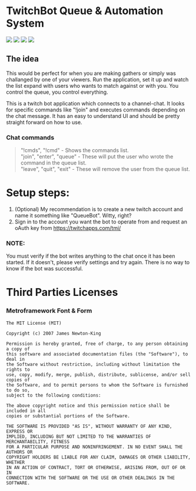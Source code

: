 # TwitchBot Queue & Automation System

![](http://bytevaultstudio.se/ShareX/TwitchBotQueue_BSF7g8ctYd.png)
![](http://bytevaultstudio.se/ShareX/TwitchBotQueue_PcAL67rkCI.png)
![](http://bytevaultstudio.se/ShareX/TwitchBotQueue_ANSwdxY30D.png)
![](http://bytevaultstudio.se/ShareX/TwitchBotQueue_VAL29EL0f4.png)

## The idea
This would be perfect for when you are making gathers or simply was challanged by one of your viewers.
Run the application, set it up and watch the list expand with users who wants to match against or with you.
You control the queue, you control everything.
   
This is a twitch bot application which connects to a channel-chat.
It looks for specific commands like "!join" and executes commands depending on the chat message.
It has an easy to understand UI and should be pretty straight forward on how to use.

### Chat commands
> "!cmds", "!cmd" - Shows the commands list.   
> "join", "enter", "queue" - These will put the user who wrote the command in the queue list.   
> "leave", "quit", "exit" - These will remove the user from the queue list.

# Setup steps:
1. (Optional) My recommendation is to create a new twitch account and name it something like "QueueBot". Witty, right?
2. Sign in to the account you want the bot to operate from and request an oAuth key from https://twitchapps.com/tmi/

### NOTE:
You must verify if the bot writes anything to the chat once it has been started. If it doesn't, please verify settings and try again. There is no way to know if the bot was successful.

# Third Parties Licenses
### Metroframework Font & Form
```
The MIT License (MIT)

Copyright (c) 2007 James Newton-King

Permission is hereby granted, free of charge, to any person obtaining a copy of
this software and associated documentation files (the "Software"), to deal in
the Software without restriction, including without limitation the rights to
use, copy, modify, merge, publish, distribute, sublicense, and/or sell copies of
the Software, and to permit persons to whom the Software is furnished to do so,
subject to the following conditions:

The above copyright notice and this permission notice shall be included in all
copies or substantial portions of the Software.

THE SOFTWARE IS PROVIDED "AS IS", WITHOUT WARRANTY OF ANY KIND, EXPRESS OR
IMPLIED, INCLUDING BUT NOT LIMITED TO THE WARRANTIES OF MERCHANTABILITY, FITNESS
FOR A PARTICULAR PURPOSE AND NONINFRINGEMENT. IN NO EVENT SHALL THE AUTHORS OR
COPYRIGHT HOLDERS BE LIABLE FOR ANY CLAIM, DAMAGES OR OTHER LIABILITY, WHETHER
IN AN ACTION OF CONTRACT, TORT OR OTHERWISE, ARISING FROM, OUT OF OR IN
CONNECTION WITH THE SOFTWARE OR THE USE OR OTHER DEALINGS IN THE SOFTWARE.
```
